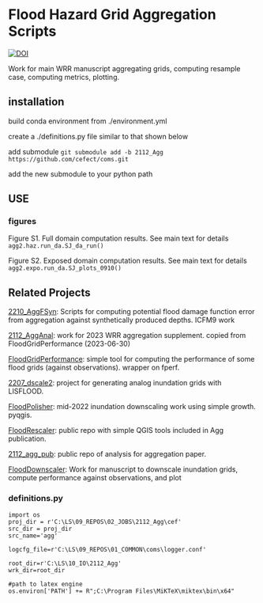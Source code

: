 # Flood Hazard Grid Aggregation Scripts

[![DOI](https://zenodo.org/badge/440854458.svg)](https://zenodo.org/badge/latestdoi/440854458)

Work for main WRR manuscript aggregating grids, computing resample case, computing metrics, plotting.

## installation
build conda environment from ./environment.yml

create a ./definitions.py file similar to that shown below

add submodule
`git submodule add -b 2112_Agg https://github.com/cefect/coms.git`

add the new submodule to your python path

## USE

### figures


Figure S1. Full domain computation results. See main text for details
`agg2.haz.run_da.SJ_da_run()`

Figure S2. Exposed domain computation results. See main text for details
`agg2.expo.run_da.SJ_plots_0910()`




## Related Projects

[2210_AggFSyn](https://github.com/cefect/2210_AggFSyn.git):  Scripts for computing potential flood damage function error from aggregation against synthetically produced depths. ICFM9 work

[2112_AggAnal](https://github.com/cefect/2112_AggAnal): work for 2023 WRR aggregation supplement. copied from FloodGridPerformance (2023-06-30)

[FloodGridPerformance](https://github.com/cefect/FloodGridPerformance): simple tool for computing the performance of some flood grids (against observations). wrapper on fperf.

[2207_dscale2](https://github.com/cefect/2207_dscale2): project for generating analog inundation grids with LISFLOOD. 

[FloodPolisher](https://github.com/cefect/FloodPolisher): mid-2022 inundation downscaling work using simple growth. pyqgis. 

[FloodRescaler](https://github.com/cefect/FloodRescaler): public repo with simple QGIS tools included in Agg publication.  

[2112_agg_pub](https://github.com/cefect/2112_agg_pub): public repo of analysis for aggregation paper. 

[FloodDownscaler](https://github.com/cefect/FloodDownscaler): Work for manuscript to downscale inundation grids, compute performance against observations, and plot




### definitions.py
```
import os
proj_dir = r'C:\LS\09_REPOS\02_JOBS\2112_Agg\cef'
src_dir = proj_dir
src_name='agg'

logcfg_file=r'C:\LS\09_REPOS\01_COMMON\coms\logger.conf'

root_dir=r'C:\LS\10_IO\2112_Agg'
wrk_dir=root_dir

#path to latex engine
os.environ['PATH'] += R";C:\Program Files\MiKTeX\miktex\bin\x64"
```

 